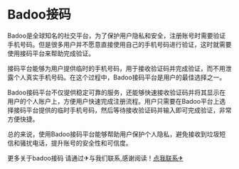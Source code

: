 # Badoo接码

Badoo是全球知名的社交平台，为了保护用户隐私和安全，注册账号时需要验证手机号码。但是很多用户并不愿意直接使用自己的手机号码进行验证，这时就需要使用接码平台来帮助完成验证。

接码平台能够为用户提供临时的手机号码，用于接收验证码并完成验证，而不用泄露个人真实手机号码。在这个过程中，Badoo接码平台是用户的最佳选择之一。

Badoo接码平台不仅提供稳定可靠的服务，还能够快速接收验证码并将其显示在用户的个人账户上，方便用户快速完成注册流程。用户只需要在Badoo平台上选择接码平台提供的临时手机号码，然后等待接收验证码并输入即可完成验证，非常方便快捷。

总的来说，使用Badoo接码平台能够帮助用户保护个人隐私，避免接收到垃圾短信和骚扰电话，提升账号的安全性和可信度。

更多关于badoo接码 请通过✈与我们联系,感谢阅读！[点我联系✈](https://bbs.G208.com)